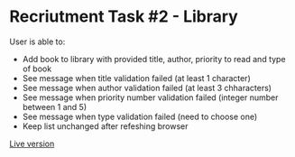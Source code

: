﻿# Recriutment Task #2 - Library
User is able to:
- Add book to library with provided title, author, priority to read and type of book
- See message when title validation failed (at least 1 character)
- See message when author validation failed (at least 3 chharacters)
- See message when priority number validation failed (integer number between 1 and 5)
- See message when type validation failed (need to choose one)
- Keep list unchanged after refeshing browser

[Live version](https://mrutkowski99.github.io/recruitment-library/index.html)
